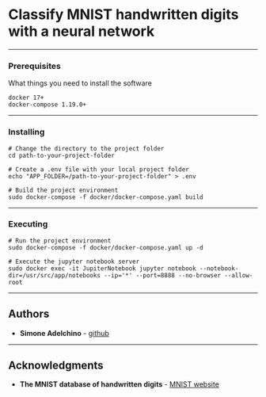 # Classify MNIST handwritten digits with a neural network

--------------------------------------------------------------------------------

### Prerequisites

What things you need to install the software

```
docker 17+
docker-compose 1.19.0+

```

--------------------------------------------------------------------------------

### Installing

```
# Change the directory to the project folder
cd path-to-your-project-folder

# Create a .env file with your local project folder
echo "APP_FOLDER=/path-to-your-project-folder" > .env

# Build the project environment
sudo docker-compose -f docker/docker-compose.yaml build

```

--------------------------------------------------------------------------------

### Executing

```
# Run the project environment
sudo docker-compose -f docker/docker-compose.yaml up -d

# Execute the jupyter notebook server 
sudo docker exec -it JupiterNotebook jupyter notebook --notebook-dir=/usr/src/app/notebooks --ip='*' --port=8888 --no-browser --allow-root 

```

--------------------------------------------------------------------------------

## Authors

- **Simone Adelchino** - [github](https://github.com/claclacla)

--------------------------------------------------------------------------------

## Acknowledgments

- **The MNIST database of handwritten digits** - [MNIST website](http://yann.lecun.com/exdb/mnist/)

